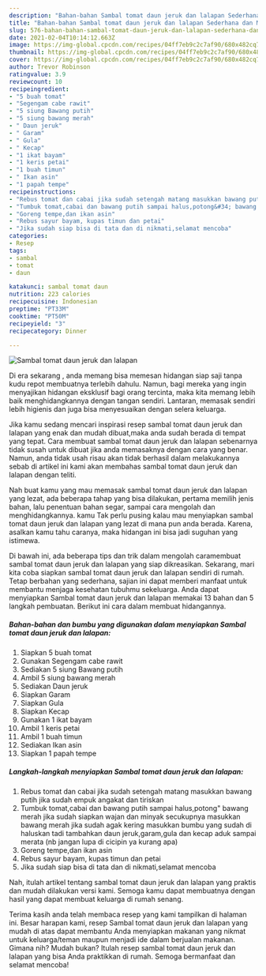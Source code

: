 ```yaml
---
description: "Bahan-bahan Sambal tomat daun jeruk dan lalapan Sederhana dan Mudah Dibuat"
title: "Bahan-bahan Sambal tomat daun jeruk dan lalapan Sederhana dan Mudah Dibuat"
slug: 576-bahan-bahan-sambal-tomat-daun-jeruk-dan-lalapan-sederhana-dan-mudah-dibuat
date: 2021-02-04T10:14:12.663Z
image: https://img-global.cpcdn.com/recipes/04ff7eb9c2c7af90/680x482cq70/sambal-tomat-daun-jeruk-dan-lalapan-foto-resep-utama.jpg
thumbnail: https://img-global.cpcdn.com/recipes/04ff7eb9c2c7af90/680x482cq70/sambal-tomat-daun-jeruk-dan-lalapan-foto-resep-utama.jpg
cover: https://img-global.cpcdn.com/recipes/04ff7eb9c2c7af90/680x482cq70/sambal-tomat-daun-jeruk-dan-lalapan-foto-resep-utama.jpg
author: Trevor Robinson
ratingvalue: 3.9
reviewcount: 10
recipeingredient:
- "5 buah tomat"
- "Segengam cabe rawit"
- "5 siung Bawang putih"
- "5 siung bawang merah"
- " Daun jeruk"
- " Garam"
- " Gula"
- " Kecap"
- "1 ikat bayam"
- "1 keris petai"
- "1 buah timun"
- " Ikan asin"
- "1 papah tempe"
recipeinstructions:
- "Rebus tomat dan cabai jika sudah setengah matang masukkan bawang putih jika sudah empuk angakat dan tiriskan"
- "Tumbuk tomat,cabai dan bawang putih sampai halus,potong&#34; bawang merah jika sudah siapkan wajan dan minyak secukupnya masukkan bawang merah jika sudah agak kering masukkan bumbu yang sudah di haluskan tadi tambahkan daun jeruk,garam,gula dan kecap aduk sampai merata (nb jangan lupa di cicipin ya kurang apa)"
- "Goreng tempe,dan ikan asin"
- "Rebus sayur bayam, kupas timun dan petai"
- "Jika sudah siap bisa di tata dan di nikmati,selamat mencoba"
categories:
- Resep
tags:
- sambal
- tomat
- daun

katakunci: sambal tomat daun 
nutrition: 223 calories
recipecuisine: Indonesian
preptime: "PT33M"
cooktime: "PT50M"
recipeyield: "3"
recipecategory: Dinner

---
```



![Sambal tomat daun jeruk dan lalapan](https://img-global.cpcdn.com/recipes/04ff7eb9c2c7af90/680x482cq70/sambal-tomat-daun-jeruk-dan-lalapan-foto-resep-utama.jpg)

Di era  sekarang , anda memang bisa memesan hidangan siap saji tanpa kudu repot membuatnya terlebih dahulu. Namun, bagi mereka yang ingin menyajikan hidangan eksklusif bagi orang tercinta, maka kita memang lebih baik menghidangkannya dengan tangan sendiri. Lantaran, memasak sendiri lebih higienis dan juga bisa menyesuaikan dengan selera keluarga.

Jika kamu sedang mencari inspirasi resep sambal tomat daun jeruk dan lalapan yang enak dan mudah dibuat,maka anda sudah berada di tempat yang tepat. Cara membuat sambal tomat daun jeruk dan lalapan  sebenarnya tidak susah untuk dibuat jika anda memasaknya dengan cara yang benar. Namun, anda tidak usah risau akan tidak berhasil dalam melakukannya 
sebab di artikel ini kami akan membahas sambal tomat daun jeruk dan lalapan dengan teliti.  



Nah buat kamu yang mau memasak sambal tomat daun jeruk dan lalapan yang lezat, ada beberapa tahap yang bisa dilakukan, pertama memilih jenis bahan, lalu penentuan bahan segar, sampai cara mengolah dan menghidangkannya. kamu Tak perlu pusing kalau mau menyiapkan sambal tomat daun jeruk dan lalapan yang lezat di mana pun anda berada. Karena, asalkan kamu  tahu caranya, maka hidangan ini bisa jadi suguhan yang istimewa.

Di bawah ini, ada beberapa tips dan trik dalam mengolah caramembuat sambal tomat daun jeruk dan lalapan yang siap dikreasikan. Sekarang, mari kita coba siapkan sambal tomat daun jeruk dan lalapan sendiri di rumah. Tetap berbahan yang sederhana, sajian ini dapat memberi manfaat untuk membantu menjaga kesehatan tubuhmu sekeluarga. Anda dapat menyiapkan Sambal tomat daun jeruk dan lalapan memakai 13 bahan dan 5 langkah pembuatan. Berikut ini cara dalam membuat hidangannya.

<!--inarticleads1-->

##### Bahan-bahan dan bumbu yang digunakan dalam menyiapkan Sambal tomat daun jeruk dan lalapan:

1. Siapkan 5 buah tomat
1. Gunakan Segengam cabe rawit
1. Sediakan 5 siung Bawang putih
1. Ambil 5 siung bawang merah
1. Sediakan  Daun jeruk
1. Siapkan  Garam
1. Siapkan  Gula
1. Siapkan  Kecap
1. Gunakan 1 ikat bayam
1. Ambil 1 keris petai
1. Ambil 1 buah timun
1. Sediakan  Ikan asin
1. Siapkan 1 papah tempe




<!--inarticleads2-->

##### Langkah-langkah menyiapkan Sambal tomat daun jeruk dan lalapan:

1. Rebus tomat dan cabai jika sudah setengah matang masukkan bawang putih jika sudah empuk angakat dan tiriskan
1. Tumbuk tomat,cabai dan bawang putih sampai halus,potong&#34; bawang merah jika sudah siapkan wajan dan minyak secukupnya masukkan bawang merah jika sudah agak kering masukkan bumbu yang sudah di haluskan tadi tambahkan daun jeruk,garam,gula dan kecap aduk sampai merata (nb jangan lupa di cicipin ya kurang apa)
1. Goreng tempe,dan ikan asin
1. Rebus sayur bayam, kupas timun dan petai
1. Jika sudah siap bisa di tata dan di nikmati,selamat mencoba




Nah, itulah artikel tentang  sambal tomat daun jeruk dan lalapan  yang praktis dan mudah dilakukan versi kami. Semoga kamu dapat membuatnya dengan hasil yang dapat membuat keluarga di rumah senang. 

Terima kasih anda telah membaca resep yang kami tampilkan di halaman ini. Besar harapan kami, resep  Sambal tomat daun jeruk dan lalapan yang mudah di atas dapat membantu Anda menyiapkan makanan yang nikmat untuk keluarga/teman maupun menjadi ide dalam berjualan makanan. Gimana nih? Mudah bukan? Itulah resep sambal tomat daun jeruk dan lalapan yang bisa Anda praktikkan di rumah. Semoga bermanfaat dan selamat mencoba!

